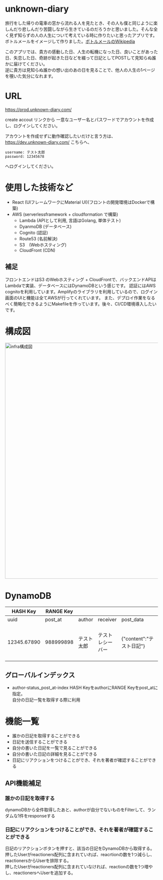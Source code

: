 # unknown-diary
旅行をした帰りの電車の窓から流れる人を見たとき、その人も僕と同じように楽しんだり悲しんだり苦闘しながら生きているのだろうかと思いました。そんな全く見ず知らずの人の人生について考えている時に作りたいと思ったアプリです。ボトルメールをイメージして作りました。[ボトルメールのWikipedia](https://ja.wikipedia.org/wiki/%E3%83%9C%E3%83%88%E3%83%AB%E3%83%A1%E3%83%BC%E3%83%AB)  

このアプリでは、貴方の感動した日、人生の転機になった日、良いことがあった日、失恋した日、奇跡が起きた日などを綴って日記としてPOSTして見知らぬ誰かに届けてください。  
逆に貴方は見知らぬ誰かの想い出のあの日を見ることで、他人の人生の1ページを覗いた気分になれます。

# URL
https://prod.unknown-diary.com/

create accout リンクから
一意なユーザー名とパスワードでアカウントを作成し、ログインしてください。

アカウントを作成せずに動作確認したいだけと言う方は、
https://dev.unknown-diary.com/
こちらへ、
```
username: テスト太郎  
password: 12345678
```
へログインしてください。

# 使用した技術など
- React (UIフレームワークにMaterial UI)(フロントの開発環境はDockerで構築)
- AWS (serverlessframework + cloudformation で構築)
  - Lambda (APIとして利用, 言語はGolang, 単体テスト)
  - DyanmoDB (データベース)
  - Cognito (認証)
  - Route53 (名前解決)
  - S3　(Webホスティング)
  - CloudFront (CDN)

## 補足
フロントエンドはS3 のWebホスティング + CloudFrontで、バックエンドAPIはLambdaで実装、データベースにはDynamoDBという感じです。
認証にはAWS cognitoを利用しています。Amplifyのライブラリを利用しているので、ログイン画面のUIと機能は全てAWSが行ってくれています。
また、デプロイ作業をなるべく簡略化できるようにMakefileを作っています。後々、CI/CD環境導入したいです。


# 構成図
<img width="775" alt="infra構成図" src="https://user-images.githubusercontent.com/53635209/114696010-2ac1ed80-9d57-11eb-94d4-a0bf1a3505bf.png">

# DynamoDB
				
| HASH Key    | RANGE Key |            |                  |                          |          |                                                        | 
| ----------- | --------- | ---------- | ---------------- | ------------------------ | -------- | ------------------------------------------------------ | 
| uuid        | post_at   | author     | receiver         | post_data                | reaction | reactioners                                            | 
| 12345.67890 | 988999898 | テスト太郎 | テストレシーバー | {"content":"テスト日記"} | 2        | [ { "S" : " テストさん" }, { "S" : "サンプルユーザ" }] | 

## グローバルインデックス
- author-status_post_at-index
HASH KeyをauthorにRANGE Keyをpost_atに指定。  
自分の日記一覧を取得する際に利用
  
# 機能一覧
- 誰かの日記を取得することができる
- 日記を送信することができる
- 自分の書いた日記を一覧で見ることができる
- 自分の書いた日記の詳細を見ることができる
- 日記にリアクションをつけることができ、それを著者が確認することができる

## API機能補足
### 誰かの日記を取得する
dynamoDBから全件取得したあと、authorが自分でないものをFilterして、ランダムな1件をresponseする

### 日記にリアクションをつけることができ、それを著者が確認することができる
日記のリアクションボタンを押すと、該当の日記をDynamoDBから取得する。押したUserがreactioners配列に含まれていれば、reacrtionの数を1つ減らし、reactionersからUserを排除する。  
押したUserがreactioners配列に含まれていなければ、reactionの数を1つ増やし、reactionersへUserを追加する。
